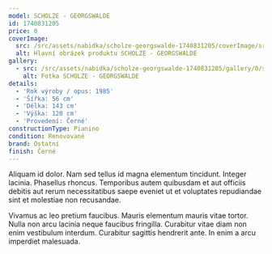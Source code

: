 ```yaml
---
model: SCHOLZE - GEORGSWALDE
id: 1740831205
price: 0
coverImage:
  src: /src/assets/nabidka/scholze-georgswalde-1740831205/coverImage/src.jpg
  alt: Hlavní obrázek produktu SCHOLZE - GEORGSWALDE
gallery:
  - src: /src/assets/nabidka/scholze-georgswalde-1740831205/gallery/0/src.jpg
    alt: Fotka SCHOLZE - GEORGSWALDE
details:
  - 'Rok výroby / opus: 1985'
  - 'Šířka: 56 cm'
  - 'Délka: 143 cm'
  - 'Výška: 120 cm'
  - 'Provedení: Černé'
constructionType: Pianino
condition: Renovované
brand: Ostatní
finish: Černé
---
```

Aliquam id dolor. Nam sed tellus id magna elementum tincidunt. Integer lacinia. Phasellus rhoncus. Temporibus autem quibusdam et aut officiis debitis aut rerum necessitatibus saepe eveniet ut et voluptates repudiandae sint et molestiae non recusandae.

Vivamus ac leo pretium faucibus. Mauris elementum mauris vitae tortor. Nulla non arcu lacinia neque faucibus fringilla. Curabitur vitae diam non enim vestibulum interdum. Curabitur sagittis hendrerit ante. In enim a arcu imperdiet malesuada.
